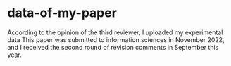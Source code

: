 # data-of-my-paper
According to the opinion of the third reviewer, I uploaded my experimental data
This paper was submitted to information sciences in November 2022, and I received the second round of revision comments in September this year.
